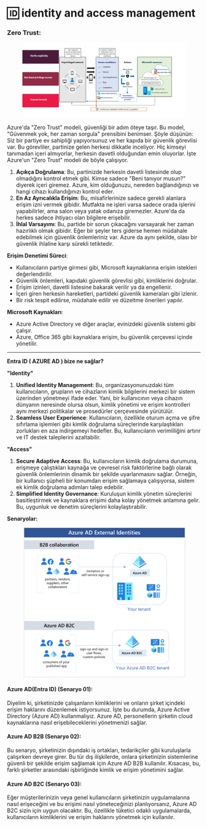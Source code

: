 # 🆔 identity and access management

### Zero Trust:

<figure><img src="../.gitbook/assets/Screenshot 2023-12-26 174127.png" alt=""><figcaption></figcaption></figure>

Azure'da "Zero Trust" modeli, güvenliği bir adım öteye taşır. Bu model, "Güvenmek yok, her zaman sorgula" prensibini benimser. Şöyle düşünün: Siz bir partiye ev sahipliği yapıyorsunuz ve her kapıda bir güvenlik görevlisi var. Bu görevliler, partinize gelen herkesi dikkatle inceliyor. Hiç kimseyi tanımadan içeri almıyorlar, herkesin davetli olduğundan emin oluyorlar. İşte Azure'un "Zero Trust" modeli de böyle çalışıyor.

1. **Açıkça Doğrulama**: Bu, partinizde herkesin davetli listesinde olup olmadığını kontrol etmek gibi. Kimse sadece "Beni tanıyor musun?" diyerek içeri giremez. Azure, kim olduğunuzu, nereden bağlandığınızı ve hangi cihazı kullandığınızı kontrol eder.
2. **En Az Ayrıcalıkla Erişim**: Bu, misafirlerinize sadece gerekli alanlara erişim izni vermek gibidir. Mutfakta ne işleri varsa sadece orada işlerini yapabilirler, ama salon veya yatak odanıza giremezler. Azure'da da herkes sadece ihtiyacı olan bilgilere erişebilir.
3. **İhlal Varsayımı**: Bu, partide bir sorun çıkacağını varsayarak her zaman hazırlıklı olmak gibidir. Eğer bir şeyler ters giderse hemen müdahale edebilmek için güvenlik önlemleriniz var. Azure da aynı şekilde, olası bir güvenlik ihlaline karşı sürekli tetiktedir.

**Erişim Denetimi Süreci**:

* Kullanıcıların partiye girmesi gibi, Microsoft kaynaklarına erişim istekleri değerlendirilir.
* Güvenlik önlemleri, kapıdaki güvenlik görevlisi gibi, kimliklerini doğrular.
* Erişim izinleri, davetli listesine bakarak verilir ya da engellenir.
* İçeri giren herkesin hareketleri, partideki güvenlik kameraları gibi izlenir.
* Bir risk tespit edilirse, müdahale edilir ve düzeltme önerileri yapılır.

**Microsoft Kaynakları**:

* Azure Active Directory ve diğer araçlar, evinizdeki güvenlik sistemi gibi çalışır.
* Azure, Office 365 gibi kaynaklara erişim, bu güvenlik çerçevesi içinde yönetilir.



***

**Entra ID ( AZURE AD ) bize ne sağlar?**

**"Identity"**

1. **Unified Identity Management**: Bu, organizasyonunuzdaki tüm kullanıcıların, grupların ve cihazların kimlik bilgilerini merkezi bir sistem üzerinden yönetmeyi ifade eder. Yani, bir kullanıcının veya cihazın dünyanın neresinde olursa olsun, kimlik yönetimi ve erişim kontrolleri aynı merkezi politikalar ve prosedürler çerçevesinde yürütülür.
2. **Seamless User Experience**: Kullanıcıların, özellikle oturum açma ve şifre sıfırlama işlemleri gibi kimlik doğrulama süreçlerinde karşılaştıkları zorlukları en aza indirgemeyi hedefler. Bu, kullanıcıların verimliliğini artırır ve IT destek taleplerini azaltabilir.

**"Access"**

1. **Secure Adaptive Access**: Bu, kullanıcıların kimlik doğrulama durumuna, erişmeye çalıştıkları kaynağa ve çevresel risk faktörlerine bağlı olarak güvenlik önlemlerinin dinamik bir şekilde uyarlanmasını sağlar. Örneğin, bir kullanıcı şüpheli bir konumdan erişim sağlamaya çalışıyorsa, sistem ek kimlik doğrulama adımları talep edebilir.
2. **Simplified Identity Governance**: Kuruluşun kimlik yönetim süreçlerini basitleştirmek ve kaynaklara erişimi daha kolay yönetmek anlamına gelir. Bu, uygunluk ve denetim süreçlerini kolaylaştırabilir.



**Senaryolar:**

<figure><img src="../.gitbook/assets/external-identities-b2b-overview.png" alt=""><figcaption></figcaption></figure>

#### Azure AD(Entra ID) (Senaryo 01):

Diyelim ki, şirketinizde çalışanların kimliklerini ve onların şirket içindeki erişim haklarını düzenlemek istiyorsunuz. İşte bu durumda, Azure Active Directory (Azure AD) kullanmalıyız. Azure AD, personellerin şirketin cloud kaynaklarına nasıl erişebileceklerini yönetmenizi sağlar.

#### Azure AD B2B (Senaryo 02):

Bu senaryo, şirketinizin dışındaki iş ortakları, tedarikçiler gibi kuruluşlarla çalışırken devreye girer. Bu tür dış ilişkilerde, onlara şirketinizin sistemlerine güvenli bir şekilde erişim sağlamak için Azure AD B2B kullanılır. Kısacası, bu, farklı şirketler arasındaki işbirliğinde kimlik ve erişim yönetimini sağlar.

#### Azure AD B2C (Senaryo 03):

Eğer müşterilerinizin veya genel kullanıcıların şirketinizin uygulamalarına nasıl erişeceğini ve bu erişimi nasıl yöneteceğinizi planlıyorsanız, Azure AD B2C sizin için uygun olacaktır. Bu, özellikle tüketici odaklı uygulamalarda, kullanıcıların kimliklerini ve erişim haklarını yönetmek için kullanılır.

